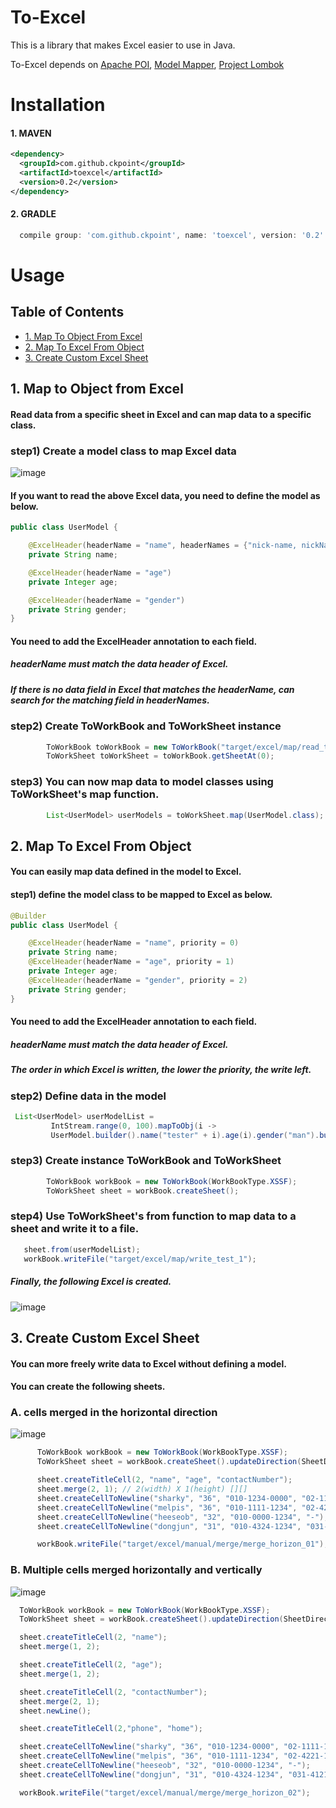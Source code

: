 
# To-Excel

This is a library that makes Excel easier to use in Java.

To-Excel depends on  [Apache POI](https://poi.apache.org), [Model Mapper](https://github.com/modelmapper/modelmapper), [Project Lombok](http://projectlombok.org/)


# Installation

#### 1. MAVEN
```xml
<dependency>
  <groupId>com.github.ckpoint</groupId>
  <artifactId>toexcel</artifactId>
  <version>0.2</version>
</dependency>

```
#### 2. GRADLE
```gradle
  compile group: 'com.github.ckpoint', name: 'toexcel', version: '0.2'
```


# Usage

## Table of Contents
- [ 1. Map To Object From Excel ](#1-map-to-object-from-excel)
- [ 2. Map To Excel From Object ](#2-map-to-excel-from-object)
- [ 3. Create Custom Excel Sheet](#3-create-custom-excel-sheet)

## 1. Map to Object from Excel
#### Read data from a specific sheet in Excel and can map data to a specific class.

### step1) Create a model class to map Excel data

![image](https://user-images.githubusercontent.com/30170928/66096579-657d8e00-e5d6-11e9-85af-c39dec335ece.png)

#### If you want to read the above Excel data, you need to define the model as below.


```java
public class UserModel {

    @ExcelHeader(headerName = "name", headerNames = {"nick-name, nickName, email"})
    private String name;

    @ExcelHeader(headerName = "age")
    private Integer age;

    @ExcelHeader(headerName = "gender")
    private String gender;
}
```
#### You need to add the ExcelHeader annotation to each field.
##### headerName must match the data header of Excel.
##### If there is no data field in Excel that matches the headerName, can search for the matching field in headerNames.

### step2) Create ToWorkBook and ToWorkSheet instance

```java
        ToWorkBook toWorkBook = new ToWorkBook("target/excel/map/read_test_1.xlsx");
        ToWorkSheet toWorkSheet = toWorkBook.getSheetAt(0);
```

### step3) You can now map data to model classes using ToWorkSheet's map function.

```java
        List<UserModel> userModels = toWorkSheet.map(UserModel.class);
```


## 2. Map To Excel From Object
#### You can easily map data defined in the model to Excel.

#### step1) define the model class to be mapped to Excel as below.

```java
@Builder
public class UserModel {

    @ExcelHeader(headerName = "name", priority = 0)
    private String name;
    @ExcelHeader(headerName = "age", priority = 1)
    private Integer age;
    @ExcelHeader(headerName = "gender", priority = 2)
    private String gender;
}
```

#### You need to add the ExcelHeader annotation to each field.
##### headerName must match the data header of Excel.
##### The order in which Excel is written, the lower the priority, the write left.

### step2) Define data in the model
```java
 List<UserModel> userModelList =
         IntStream.range(0, 100).mapToObj(i ->
         UserModel.builder().name("tester" + i).age(i).gender("man").build()).collect(Collectors.toList());

```

### step3) Create instance ToWorkBook and ToWorkSheet
```java
        ToWorkBook workBook = new ToWorkBook(WorkBookType.XSSF);
        ToWorkSheet sheet = workBook.createSheet();
```

### step4) Use ToWorkSheet's from function to map data to a sheet and write it to a file.

```java
   sheet.from(userModelList);
   workBook.writeFile("target/excel/map/write_test_1");
```

##### Finally, the following Excel is created.

![image](https://user-images.githubusercontent.com/30170928/66096579-657d8e00-e5d6-11e9-85af-c39dec335ece.png)

## 3. Create Custom Excel Sheet
####  You can more freely write data to Excel without defining a model.

#### You can create the following sheets.

### A. cells merged in the horizontal direction

![image](https://user-images.githubusercontent.com/30170928/66097565-cb1f4980-e5d9-11e9-8f97-82e879620266.png)

```java
      ToWorkBook workBook = new ToWorkBook(WorkBookType.XSSF);
      ToWorkSheet sheet = workBook.createSheet().updateDirection(SheetDirection.HORIZON);

      sheet.createTitleCell(2, "name", "age", "contactNumber");
      sheet.merge(2, 1); // 2(width) X 1(height) [][]
      sheet.createCellToNewline("sharky", "36", "010-1234-0000", "02-1111-1234");
      sheet.createCellToNewline("melpis", "36", "010-1111-1234", "02-4221-1234");
      sheet.createCellToNewline("heeseob", "32", "010-0000-1234", "-");
      sheet.createCellToNewline("dongjun", "31", "010-4324-1234", "031-4121-1234");

      workBook.writeFile("target/excel/manual/merge/merge_horizon_01");
```

### B. Multiple cells merged horizontally and vertically

![image](https://user-images.githubusercontent.com/30170928/66097671-4ed93600-e5da-11e9-9e46-41eb898509be.png)

```java
  ToWorkBook workBook = new ToWorkBook(WorkBookType.XSSF);
  ToWorkSheet sheet = workBook.createSheet().updateDirection(SheetDirection.HORIZON);

  sheet.createTitleCell(2, "name");
  sheet.merge(1, 2);

  sheet.createTitleCell(2, "age");
  sheet.merge(1, 2);

  sheet.createTitleCell(2, "contactNumber");
  sheet.merge(2, 1);
  sheet.newLine();

  sheet.createTitleCell(2,"phone", "home");

  sheet.createCellToNewline("sharky", "36", "010-1234-0000", "02-1111-1234");
  sheet.createCellToNewline("melpis", "36", "010-1111-1234", "02-4221-1234");
  sheet.createCellToNewline("heeseob", "32", "010-0000-1234", "-");
  sheet.createCellToNewline("dongjun", "31", "010-4324-1234", "031-4121-1234");

  workBook.writeFile("target/excel/manual/merge/merge_horizon_02");
```